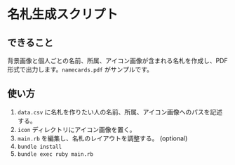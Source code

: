 # 名札生成スクリプト

## できること

背景画像と個人ごとの名前、所属、アイコン画像が含まれる名札を作成し、PDF 形式で出力します。`namecards.pdf` がサンプルです。

## 使い方

1. `data.csv` に名札を作りたい人の名前、所属、アイコン画像へのパスを記述する。
2. `icon` ディレクトリにアイコン画像を置く。
3. `main.rb` を編集し、名札のレイアウトを調整する。 (optional)
4. `bundle install`
5. `bundle exec ruby main.rb`

